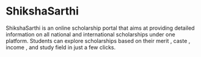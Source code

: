 # ShikshaSarthi
ShikshaSarthi is an online scholarship portal that aims at providing detailed information on all national and international scholarships under one platform. Students can explore scholarships based on their merit , caste , income , and study field in just a few clicks.
